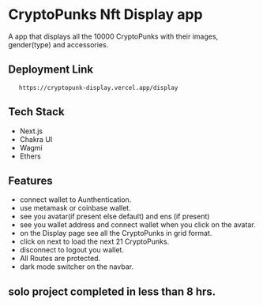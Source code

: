 # CryptoPunks Nft Display app

A app that displays all the 10000 CryptoPunks with their images, gender(type) and accessories. 

## Deployment Link
```url
   https://cryptopunk-display.vercel.app/display
```

## Tech Stack
- Next.js
- Chakra UI
- Wagmi
- Ethers

## Features
- connect wallet to Aunthentication.
- use metamask or coinbase wallet.
- see you avatar(if present else default) and ens (if present) 
- see you wallet address and connect wallet when you click on the avatar.
- on the Display page see all the CryptoPunks in grid format.
- click on next to load the next 21 CryptoPunks.
- disconnect to logout you wallet.
- All Routes are protected.
- dark mode switcher on the navbar.

## solo project completed in less than 8 hrs.

